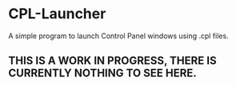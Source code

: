 # CPL-Launcher
A simple program to launch Control Panel windows using .cpl files. 

## THIS IS A WORK IN PROGRESS, THERE IS CURRENTLY NOTHING TO SEE HERE.
